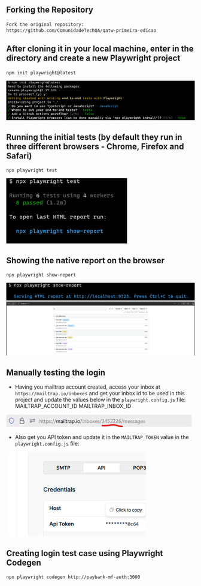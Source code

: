 ## Forking the Repository

    Fork the original repository: https://github.com/ComunidadeTechQA/qatw-primeira-edicao

## After cloning it in your local machine, enter in the directory and create a new Playwright project

    npm init playwright@latest

![alt text](image.png)

## Running the initial tests (by default they run in three different browsers - Chrome, Firefox and Safari)

    npx playwright test

![alt text](image-1.png)

## Showing the native report on the browser

    npx playwright show-report

![alt text](image-3.png)
![alt text](image-2.png)

## Manually testing the login

- Having you mailtrap account created, access your inbox at `https://mailtrap.io/inboxes` and get your inbox id to be used in this project and update the values below in the `playwright.config.js` file:
    MAILTRAP_ACCOUNT_ID
    MAILTRAP_INBOX_ID

![alt text](image-4.png)

- Also get you API token and update it in the `MAILTRAP_TOKEN` value in the `playwright.config.js` file:

![alt text](image-5.png)

## Creating login test case using Playwright Codegen

    npx playwright codegen http://paybank-mf-auth:3000